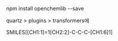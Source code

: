 npm install openchemlib --save

quartz > plugins > transformers에 

SMILES[[CH1:1]=1[CH2:2]-C-C-C-[CH1:6]1]
